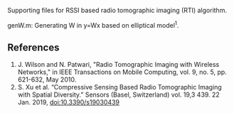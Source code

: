 Supporting files for RSSI based radio tomographic imaging (RTI) algorithm. 

genW.m: Generating W in y=Wx based on elliptical model<sup>1</sup>.

References
----------
1. J. Wilson and N. Patwari, "Radio Tomographic Imaging with Wireless Networks," in IEEE Transactions on Mobile Computing, vol. 9, no. 5, pp. 621-632, May 2010.
2. S. Xu et al. “Compressive Sensing Based Radio Tomographic Imaging with Spatial Diversity.” Sensors (Basel, Switzerland) vol. 19,3 439. 22 Jan. 2019, [doi:10.3390/s19030439](https://doi.org/10.3390/s19030439)

